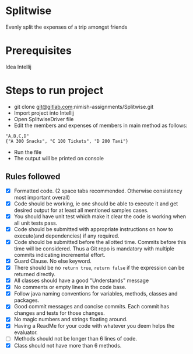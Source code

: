 # Splitwise
Evenly split the expenses of a trip amongst friends

# Prerequisites
Idea Intellij

# Steps to run project

- git clone git@gitlab.com:nimish-assignments/Splitwise.git
- Import project into Intellij
- Open SplitwiseDriver file
- Edit the members and expenses of members in main method as follows:

````
"A,B,C,D"
{"A 300 Snacks", "C 100 Tickets", "D 200 Taxi"}
````

- Run the file
- The output will be printed on console

## Rules followed

- [x] Formatted code. (2 space tabs recommended. Otherwise consistency most important overall)
- [x] Code should be working, ie one should be able to execute it and get desired output for at least all mentioned samples cases.
- [x] You should have unit test which make it clear the code is working when all unit tests pass.
- [x] Code should be submitted with appropriate instructions on how to execute(and dependencies) if any required.
- [x] Code should be submitted before the allotted time. Commits before this time will be considered. Thus a Git repo is mandatory with multiple commits indicating incremental effort.
- [x] Guard Clause. No else keyword.
- [x] There should be no `return true`, `return false` if the expression can be returned directly.
- [x] All classes should have a good "Understands" message
- [x] No comments or empty lines in the code base.
- [x] Follow java naming conventions for variables, methods, classes and packages.
- [x] Good commit messages and concise commits. Each commit has changes and tests for those changes.
- [x] No magic numbers and strings floating around.
- [x] Having a ReadMe for your code with whatever you deem helps the evaluator.
- [ ] Methods should not be longer than 6 lines of code.
- [x] Class should not have more than 6 methods.